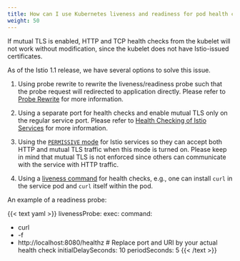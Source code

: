 ```yaml
---
title: How can I use Kubernetes liveness and readiness for pod health checks when mutual TLS is enabled?
weight: 50
---
```


If mutual TLS is enabled, HTTP and TCP health checks from the kubelet will not work without modification, since the kubelet does not have Istio-issued certificates.

As of the Istio 1.1 release, we have several options to solve this issue.

1.  Using probe rewrite to rewrite the liveness/readiness probe such that the probe request will redirected to application directly. Please refer to [Probe Rewrite](/help/ops/setup/app-health-check/#probe-rewrite) for more information.

1.  Using a separate port for health checks and enable mutual TLS only on the regular service port. Please refer to [Health Checking of Istio Services](/help/ops/setup/app-health-check/#separate-port) for more information.

1.  Using the [`PERMISSIVE` mode](/docs/tasks/security/mtls-migration) for Istio services so they can accept both HTTP and mutual TLS traffic when this mode is turned on. Please keep in mind that mutual TLS is not enforced since others can communicate with the service with HTTP traffic.

1.  Using a [liveness command](https://kubernetes.io/docs/tasks/configure-pod-container/configure-liveness-readiness-probes/#define-a-liveness-command)
for health checks, e.g., one can install `curl` in the service pod and
`curl` itself within the pod.

An example of a readiness probe:

{{< text yaml >}}
livenessProbe:
exec:
  command:
  - curl
  - -f
  - http://localhost:8080/healthz # Replace port and URI by your actual health check
initialDelaySeconds: 10
periodSeconds: 5
{{< /text >}}
